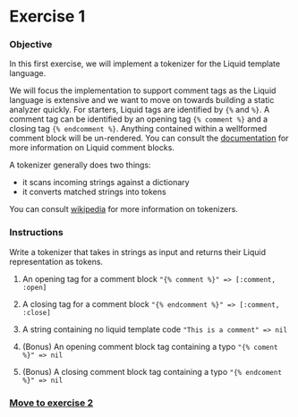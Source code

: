 # Exercise 1

### Objective

In this first exercise, we will implement a tokenizer for the Liquid template language.

We will focus the implementation to support comment tags as the Liquid language is extensive and we want to move on
towards building a static analyzer quickly. For starters, Liquid tags are identified by ```{%``` and ```%}```. A comment
tag can be identified by an opening tag ```{% comment %}``` and a closing tag ```{% endcomment %}```. Anything contained
within a wellformed comment block will be un-rendered. You can consult the [documentation](http://shopify.github.io/liquid/tags/comment/)
for more information on Liquid comment blocks.

A tokenizer generally does two things:
- it scans incoming strings against a dictionary
- it converts matched strings into tokens

You can consult [wikipedia](https://en.wikipedia.org/wiki/Lexical_analysis) for more information on tokenizers.

### Instructions

Write a tokenizer that takes in strings as input and returns their Liquid representation as tokens.

1.  An opening tag for a comment block ```"{% comment %}" => [:comment, :open]```

2. A closing tag for a comment block ```"{% endcomment %}" => [:comment, :close]```

3. A string containing no liquid template code ```"This is a comment" => nil```

4. (Bonus) An opening comment block tag containing a typo ```"{% coment %}" => nil```

5. (Bonus) A closing comment block tag containing a typo ```"{% endcoment %}" => nil```

### [Move to exercise 2](../2/README.md)
